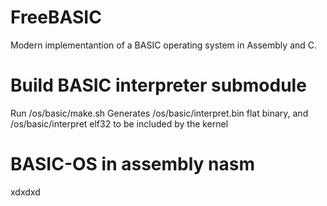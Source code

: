# FreeBASIC
Modern implementantion of a BASIC operating system in Assembly and C.

# Build BASIC interpreter submodule
Run /os/basic/make.sh
Generates /os/basic/interpret.bin flat binary, and /os/basic/interpret elf32 to be included by the kernel

# BASIC-OS in assembly nasm
xdxdxd
